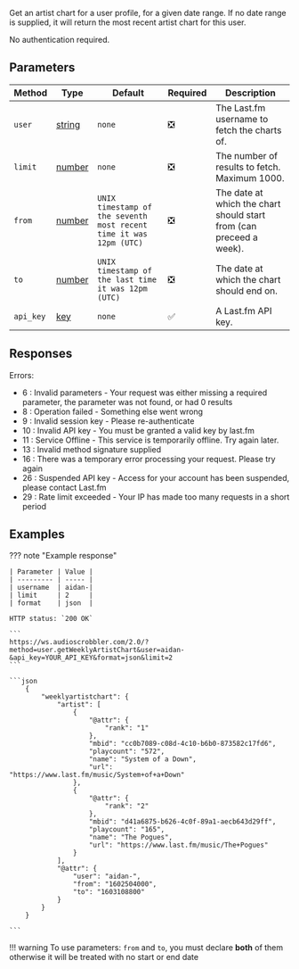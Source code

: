 Get an artist chart for a user profile, for a given date range. If no date range is supplied, it will return the most recent artist chart for this user.

No authentication required.

## Parameters
| Method | Type | Default | Required | Description 
| ------ | ---- | ------- | -------- | -----------
| `user` | [string][string] | `none` | :negative_squared_cross_mark: | The Last.fm username to fetch the charts of.
| `limit` | [number][number] | `none` | :negative_squared_cross_mark: | The number of results to fetch. Maximum 1000.
| `from` | [number][number] | `UNIX timestamp of the seventh most recent time it was 12pm (UTC)` | :negative_squared_cross_mark: | The date at which the chart should start from (can preceed a week).
| `to` | [number][number] | `UNIX timestamp of the last time it was 12pm (UTC)` | :negative_squared_cross_mark: | The date at which the chart should end on.
| `api_key` | [key][key] | `none` | :white_check_mark: | A Last.fm API key.


## Responses
Errors:

- 6 : Invalid parameters - Your request was either missing a required parameter, the parameter was not found, or had 0 results
- 8 : Operation failed - Something else went wrong  
- 9 : Invalid session key - Please re-authenticate  
- 10 : Invalid API key - You must be granted a valid key by last.fm  
- 11 : Service Offline - This service is temporarily offline. Try again later.  
- 13 : Invalid method signature supplied  
- 16 : There was a temporary error processing your request. Please try again  
- 26 : Suspended API key - Access for your account has been suspended, please contact Last.fm  
- 29 : Rate limit exceeded - Your IP has made too many requests in a short period  

## Examples
??? note "Example response"

    | Parameter | Value |
    | --------- | ----- |
    | username  | aidan-|
    | limit     | 2     |
    | format    | json  |

    HTTP status: `200 OK`

    ```
    https://ws.audioscrobbler.com/2.0/?method=user.getWeeklyArtistChart&user=aidan-&api_key=YOUR_API_KEY&format=json&limit=2
    ```

    ```json
        {
            "weeklyartistchart": {
                "artist": [
                    {
                        "@attr": {
                            "rank": "1"
                        },
                        "mbid": "cc0b7089-c08d-4c10-b6b0-873582c17fd6",
                        "playcount": "572",
                        "name": "System of a Down",
                        "url": "https://www.last.fm/music/System+of+a+Down"
                    },
                    {
                        "@attr": {
                            "rank": "2"
                        },
                        "mbid": "d41a6875-b626-4c0f-89a1-aecb643d29ff",
                        "playcount": "165",
                        "name": "The Pogues",
                        "url": "https://www.last.fm/music/The+Pogues"
                    }
                ],
                "@attr": {
                    "user": "aidan-",
                    "from": "1602504000",
                    "to": "1603108800"
                }
            }
        }
    
    ```

!!! warning
    To use parameters: `from` and `to`, you must declare **both** of them otherwise it will be treated with no start or end date

[string]: https://developer.mozilla.org/en-US/docs/Web/JavaScript/Reference/Global_Objects/String
[number]: https://developer.mozilla.org/en-US/docs/Web/JavaScript/Reference/Global_Objects/Number
[key]: https://www.last.fm/api/account/create